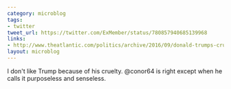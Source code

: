 ```yaml
---
category: microblog
tags:
- twitter
tweet_url: https://twitter.com/ExMember/status/780857940685139968
links:
- http://www.theatlantic.com/politics/archive/2016/09/donald-trumps-cruel-streak/501554/
layout: microblog
---
```

I don't like Trump because of his cruelty. @conor64 is right except when he calls it purposeless and senseless.
